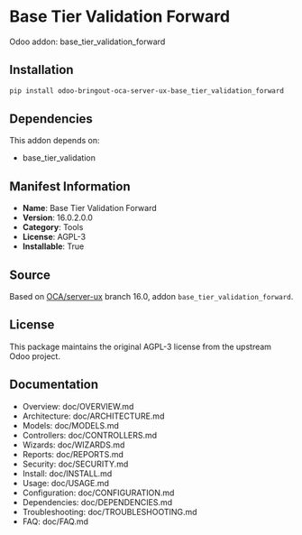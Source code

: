 # Base Tier Validation Forward

Odoo addon: base_tier_validation_forward

## Installation

```bash
pip install odoo-bringout-oca-server-ux-base_tier_validation_forward
```

## Dependencies

This addon depends on:
- base_tier_validation

## Manifest Information

- **Name**: Base Tier Validation Forward
- **Version**: 16.0.2.0.0
- **Category**: Tools
- **License**: AGPL-3
- **Installable**: True

## Source

Based on [OCA/server-ux](https://github.com/OCA/server-ux) branch 16.0, addon `base_tier_validation_forward`.

## License

This package maintains the original AGPL-3 license from the upstream Odoo project.

## Documentation

- Overview: doc/OVERVIEW.md
- Architecture: doc/ARCHITECTURE.md
- Models: doc/MODELS.md
- Controllers: doc/CONTROLLERS.md
- Wizards: doc/WIZARDS.md
- Reports: doc/REPORTS.md
- Security: doc/SECURITY.md
- Install: doc/INSTALL.md
- Usage: doc/USAGE.md
- Configuration: doc/CONFIGURATION.md
- Dependencies: doc/DEPENDENCIES.md
- Troubleshooting: doc/TROUBLESHOOTING.md
- FAQ: doc/FAQ.md
